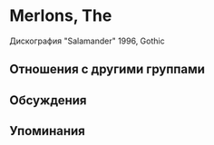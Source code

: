 # Merlons, The

Дискография
"Salamander" 1996, Gothic

## Отношения с другими группами


## Обсуждения


## Упоминания

